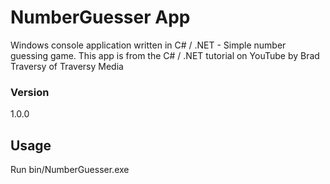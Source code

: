 # NumberGuesser App

Windows console application written in C# / .NET - Simple number guessing game. This app is from the C# / .NET tutorial on YouTube by Brad Traversy 
of Traversy Media

### Version
1.0.0

## Usage
Run bin/NumberGuesser.exe